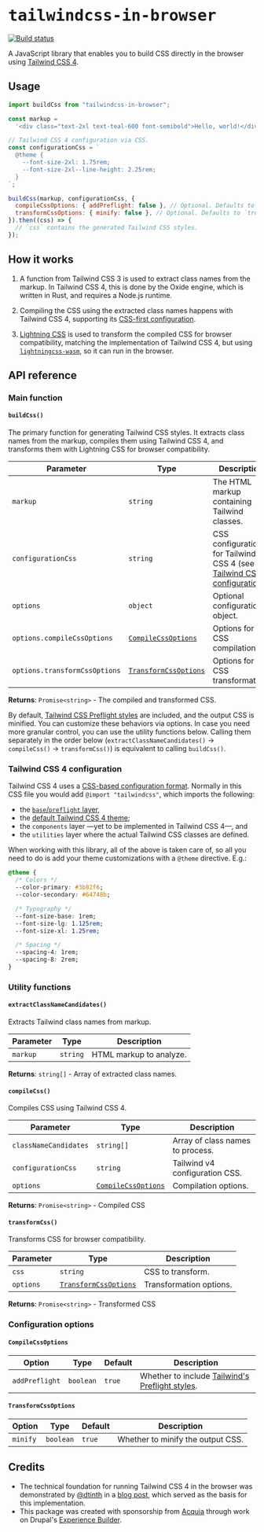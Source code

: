 <h1><code style="font-weight: bold; font-size: 2rem;">tailwindcss-in-browser</code></h1>
<p>
  <a href="https://github.com/balintbrews/tailwindcss-in-browser/actions">
    <img src="https://github.com/balintbrews/tailwindcss-in-browser/actions/workflows/tests.yml/badge.svg" alt="Build status">
  </a>
</p>

A JavaScript library that enables you to build CSS directly in the browser using
[Tailwind CSS 4](https://tailwindcss.com/blog/tailwindcss-v4-alpha).

## Usage

```javascript
import buildCss from "tailwindcss-in-browser";

const markup =
  '<div class="text-2xl text-teal-600 font-semibold">Hello, world!</div>';

// Tailwind CSS 4 configuration via CSS.
const configurationCss = `
  @theme {
    --font-size-2xl: 1.75rem;
    --font-size-2xl--line-height: 2.25rem;
  }
`;

buildCss(markup, configurationCss, {
  compileCssOptions: { addPreflight: false }, // Optional. Defaults to `true`.
  transformCssOptions: { minify: false }, // Optional. Defaults to `true`.
}).then((css) => {
  // `css` contains the generated Tailwind CSS styles.
});
```

## How it works

1. A function from Tailwind CSS 3 is used to extract class names from the
   markup. In Tailwind CSS 4, this is done by the Oxide engine, which is written
   in Rust, and requires a Node.js runtime.

2. Compiling the CSS using the extracted class names happens with Tailwind CSS
   4, supporting its
   [CSS-first configuration](https://tailwindcss.com/blog/tailwindcss-v4-alpha#css-first-configuration).

3. [Lightning CSS](https://lightningcss.dev) is used to transform the compiled
   CSS for browser compatibility, matching the implementation of Tailwind CSS 4,
   but using
   [`lightningcss-wasm`](https://www.npmjs.com/package/lightningcss-wasm), so it
   can run in the browser.

## API reference

### Main function

#### `buildCss()`

The primary function for generating Tailwind CSS styles. It extracts class names
from the markup, compiles them using Tailwind CSS 4, and transforms them with
Lightning CSS for browser compatibility.

| Parameter                     | Type                                          | Description                                                                                               |
| ----------------------------- | --------------------------------------------- | --------------------------------------------------------------------------------------------------------- |
| `markup`                      | `string`                                      | The HTML markup containing Tailwind classes.                                                              |
| `configurationCss`            | `string`                                      | CSS configuration for Tailwind CSS 4 (see [Tailwind CSS 4 configuration](#tailwind-css-4-configuration)). |
| `options`                     | `object`                                      | Optional configuration object.                                                                            |
| `options.compileCssOptions`   | [`CompileCssOptions`](#compileCssoptions)     | Options for CSS compilation.                                                                              |
| `options.transformCssOptions` | [`TransformCssOptions`](#transformCssoptions) | Options for CSS transformation.                                                                           |

**Returns**: `Promise<string>` - The compiled and transformed CSS.

By default,
[Tailwind CSS Preflight styles](https://tailwindcss.com/docs/preflight) are
included, and the output CSS is minified. You can customize these behaviors via
options. In case you need more granular control, you can use the utility
functions below. Calling them separately in the order below
(`extractClassNameCandidates()` → `compileCss()` → `transformCss()`) is
equivalent to calling `buildCss()`.

### Tailwind CSS 4 configuration

Tailwind CSS 4 uses a
[CSS-based configuration format](https://tailwindcss.com/blog/tailwindcss-v4-alpha#css-first-configuration).
Normally in this CSS file you would add `@import "tailwindcss"`, which imports
the following:

- the [`base`/`preflight` layer](https://tailwindcss.com/docs/preflight),
- the
  [default Tailwind CSS 4 theme](https://github.com/tailwindlabs/tailwindcss/blob/v4.0.0-alpha.31/packages/tailwindcss/theme.css);
- the `components` layer —yet to be implemented in Tailwind CSS 4—, and
- the `utilities` layer where the actual Tailwind CSS classes are defined.

When working with this library, all of the above is taken care of, so all you
need to do is add your theme customizations with a `@theme` directive. E.g.:

```css
@theme {
  /* Colors */
  --color-primary: #3b82f6;
  --color-secondary: #64748b;

  /* Typography */
  --font-size-base: 1rem;
  --font-size-lg: 1.125rem;
  --font-size-xl: 1.25rem;

  /* Spacing */
  --spacing-4: 1rem;
  --spacing-8: 2rem;
}
```

### Utility functions

#### `extractClassNameCandidates()`

Extracts Tailwind class names from markup.

| Parameter | Type     | Description             |
| --------- | -------- | ----------------------- |
| `markup`  | `string` | HTML markup to analyze. |

**Returns**: `string[]` - Array of extracted class names.

#### `compileCss()`

Compiles CSS using Tailwind CSS 4.

| Parameter             | Type                                      | Description                      |
| --------------------- | ----------------------------------------- | -------------------------------- |
| `classNameCandidates` | `string[]`                                | Array of class names to process. |
| `configurationCss`    | `string`                                  | Tailwind v4 configuration CSS.   |
| `options`             | [`CompileCssOptions`](#compileCssoptions) | Compilation options.             |

**Returns**: `Promise<string>` - Compiled CSS

#### `transformCss()`

Transforms CSS for browser compatibility.

| Parameter | Type                                          | Description             |
| --------- | --------------------------------------------- | ----------------------- |
| `css`     | `string`                                      | CSS to transform.       |
| `options` | [`TransformCssOptions`](#transformCssoptions) | Transformation options. |

**Returns**: `Promise<string>` - Transformed CSS

### Configuration options

#### `CompileCssOptions`

| Option         | Type      | Default | Description                                                                               |
| -------------- | --------- | ------- | ----------------------------------------------------------------------------------------- |
| `addPreflight` | `boolean` | `true`  | Whether to include [Tailwind's Preflight styles](https://tailwindcss.com/docs/preflight). |

#### `TransformCssOptions`

| Option   | Type      | Default | Description                       |
| -------- | --------- | ------- | --------------------------------- |
| `minify` | `boolean` | `true`  | Whether to minify the output CSS. |

## Credits

- The technical foundation for running Tailwind CSS 4 in the browser was
  demonstrated by [@dtinth](https://github.com/dtinth) in a
  [blog post](https://notes.dt.in.th/TailwindCSS4Alpha14Notes), which served as
  the basis for this implementation.
- This package was created with sponsorship from
  [Acquia](https://www.acquia.com/) through work on Drupal's
  [Experience Builder](https://www.drupal.org/project/experience_builder).
